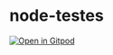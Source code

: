 # node-testes

[![Open in Gitpod](https://gitpod.io/button/open-in-gitpod.svg)](https://gitpod.io/#https://github.com/joilsonLeal/node-testes)
